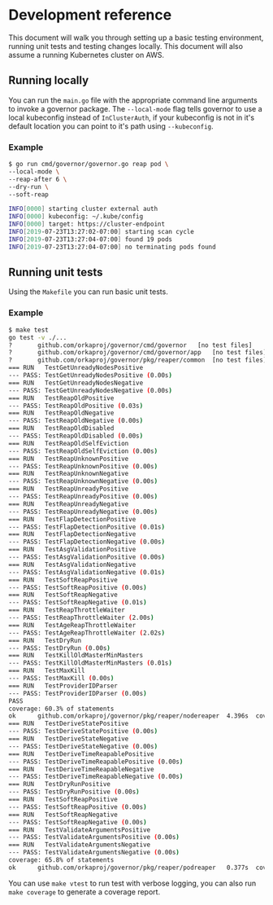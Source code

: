 # Development reference

This document will walk you through setting up a basic testing environment, running unit tests and testing changes locally.
This document will also assume a running Kubernetes cluster on AWS.

## Running locally

You can run the `main.go` file with the appropriate command line arguments to invoke a governor package.
The `--local-mode` flag tells governor to use a local kubeconfig instead of `InClusterAuth`, if your kubeconfig is not in it's default location you can point to it's path using `--kubeconfig`.

### Example

```bash
$ go run cmd/governor/governor.go reap pod \
--local-mode \
--reap-after 6 \
--dry-run \
--soft-reap

INFO[0000] starting cluster external auth
INFO[0000] kubeconfig: ~/.kube/config
INFO[0000] target: https://cluster-endpoint
INFO[2019-07-23T13:27:02-07:00] starting scan cycle
INFO[2019-07-23T13:27:04-07:00] found 19 pods
INFO[2019-07-23T13:27:04-07:00] no terminating pods found
```

## Running unit tests

Using the `Makefile` you can run basic unit tests.

### Example

```bash
$ make test
go test -v ./...
?       github.com/orkaproj/governor/cmd/governor   [no test files]
?       github.com/orkaproj/governor/cmd/governor/app   [no test files]
?       github.com/orkaproj/governor/pkg/reaper/common  [no test files]
=== RUN   TestGetUnreadyNodesPositive
--- PASS: TestGetUnreadyNodesPositive (0.00s)
=== RUN   TestGetUnreadyNodesNegative
--- PASS: TestGetUnreadyNodesNegative (0.00s)
=== RUN   TestReapOldPositive
--- PASS: TestReapOldPositive (0.03s)
=== RUN   TestReapOldNegative
--- PASS: TestReapOldNegative (0.00s)
=== RUN   TestReapOldDisabled
--- PASS: TestReapOldDisabled (0.00s)
=== RUN   TestReapOldSelfEviction
--- PASS: TestReapOldSelfEviction (0.00s)
=== RUN   TestReapUnknownPositive
--- PASS: TestReapUnknownPositive (0.00s)
=== RUN   TestReapUnknownNegative
--- PASS: TestReapUnknownNegative (0.00s)
=== RUN   TestReapUnreadyPositive
--- PASS: TestReapUnreadyPositive (0.00s)
=== RUN   TestReapUnreadyNegative
--- PASS: TestReapUnreadyNegative (0.00s)
=== RUN   TestFlapDetectionPositive
--- PASS: TestFlapDetectionPositive (0.01s)
=== RUN   TestFlapDetectionNegative
--- PASS: TestFlapDetectionNegative (0.00s)
=== RUN   TestAsgValidationPositive
--- PASS: TestAsgValidationPositive (0.00s)
=== RUN   TestAsgValidationNegative
--- PASS: TestAsgValidationNegative (0.01s)
=== RUN   TestSoftReapPositive
--- PASS: TestSoftReapPositive (0.00s)
=== RUN   TestSoftReapNegative
--- PASS: TestSoftReapNegative (0.01s)
=== RUN   TestReapThrottleWaiter
--- PASS: TestReapThrottleWaiter (2.00s)
=== RUN   TestAgeReapThrottleWaiter
--- PASS: TestAgeReapThrottleWaiter (2.02s)
=== RUN   TestDryRun
--- PASS: TestDryRun (0.00s)
=== RUN   TestKillOldMasterMinMasters
--- PASS: TestKillOldMasterMinMasters (0.01s)
=== RUN   TestMaxKill
--- PASS: TestMaxKill (0.00s)
=== RUN   TestProviderIDParser
--- PASS: TestProviderIDParser (0.00s)
PASS
coverage: 60.3% of statements
ok      github.com/orkaproj/governor/pkg/reaper/nodereaper  4.396s  coverage: 60.3% of statements
=== RUN   TestDeriveStatePositive
--- PASS: TestDeriveStatePositive (0.00s)
=== RUN   TestDeriveStateNegative
--- PASS: TestDeriveStateNegative (0.00s)
=== RUN   TestDeriveTimeReapablePositive
--- PASS: TestDeriveTimeReapablePositive (0.00s)
=== RUN   TestDeriveTimeReapableNegative
--- PASS: TestDeriveTimeReapableNegative (0.00s)
=== RUN   TestDryRunPositive
--- PASS: TestDryRunPositive (0.00s)
=== RUN   TestSoftReapPositive
--- PASS: TestSoftReapPositive (0.00s)
=== RUN   TestSoftReapNegative
--- PASS: TestSoftReapNegative (0.00s)
=== RUN   TestValidateArgumentsPositive
--- PASS: TestValidateArgumentsPositive (0.00s)
=== RUN   TestValidateArgumentsNegative
--- PASS: TestValidateArgumentsNegative (0.00s)
coverage: 65.8% of statements
ok      github.com/orkaproj/governor/pkg/reaper/podreaper   0.377s  coverage: 65.8% of statements
```

You can use `make vtest` to run test with verbose logging, you can also run `make coverage` to generate a coverage report.
